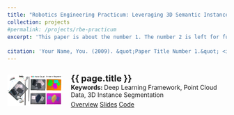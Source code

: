 ```yaml
---
title: "Robotics Engineering Practicum: Leveraging 3D Semantic Instance Segmentation for Robot Manipulation Task"
collection: projects
#permalink: /projects/rbe-practicum
excerpt: 'This paper is about the number 1. The number 2 is left for future work.'

citation: 'Your Name, You. (2009). &quot;Paper Title Number 1.&quot; <i>Journal 1</i>. 1(1).'
---
```


<div style="display:flex">
  <div style="display:inline; float:left; width:25%; margin-right:20px">
    <p style="text-align:left">
      <img src="/images/Projects/4-RBE-Practicum/RBE-Practicum.png" class="preview rounded z-depth-1" width="100%" style="max-width:300px" alignment="center"><br> 
    </p>
  </div>
  <div id="rbe-practicum" class="col-sm-9" style="flex:2.9">
    <div class="title" style="margin-top:11px">
      <papertitle style="font-size:20px">
        <b>{{ page.title }}</b>
      </papertitle>
    </div> 
    <div class="interval keywords"> 
      <b>Keywords: </b>Deep Learning Framework, Point Cloud Data, 3D Instance Segmentation
    </div> 
    <div class="links interval" style="padding-top:5px"> 
      <a href="/projects/rbe-practicum" class="btn btn-sm z-depth-0" role="button" target="_self" rel="noopener noreferrer">Overview</a> 
      <a href="/files/Projects/Slides/RBE-Practicum.pdf" class="btn btn-sm z-depth-0" role="button" target="_blank" rel="noopener noreferrer">Slides</a> 
      <a href="https://github.com/Charlescai123/3DSegment-Pick-and-Place" class="btn btn-sm z-depth-0" role="button" target="_blank" rel="noopener noreferrer">Code</a>
      <!-- 
        <iframe src="https://ghbtns.com/github-btn.html?user=lmxyy&amp;repo=sige&amp;type=star&amp;count=true" frameborder="0" scrolling="0" width="150" height="20" title="GitHub"></iframe> 
      -->
    </div> 
  </div>
</div>

